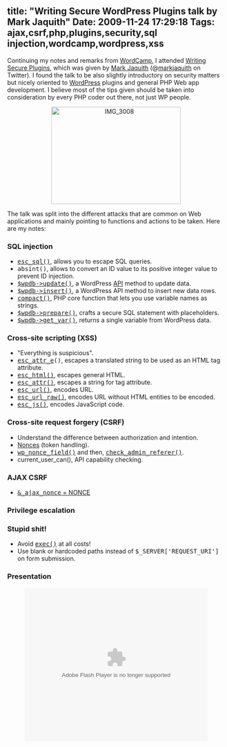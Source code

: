 title: "Writing Secure WordPress Plugins talk by Mark Jaquith"
Date: 2009-11-24 17:29:18
Tags: ajax,csrf,php,plugins,security,sql injection,wordcamp,wordpress,xss
---
Continuing my notes and remarks from <a href="http://2009.newyork.wordcamp.org/">WordCamp</a>, I attended <a href="http://2009.newyork.wordcamp.org/2009/11/13/writing-secure-plugins/">Writing Secure Plugins</a>, which was given by <a href="http://markjaquith.com/">Mark Jaquith</a> (@<a href="http://twitter.com/markjaquith">markjaquith</a> on Twitter). I found the talk to be also slightly introductory on security matters but nicely oriented to <a href="http://wordpress.org">WordPress</a> plugins and general PHP Web app development. I believe most of the tips given should be taken into consideration by every PHP coder out there, not just WP people.
<p style="text-align: center;"><a href="http://damog.net/old/stereonaut/2009/11/IMG_30081.jpg"><img class="aligncenter size-medium wp-image-1053" title="IMG_3008" src="http://damog.net/old/stereonaut/2009/11/IMG_30081-300x225.jpg" alt="IMG_3008" width="300" height="225" /></a></p>
<p style="text-align: center;"></p>

The talk was split into the different attacks that are common on Web applications and mainly pointing to functions and actions to be taken. Here are my notes:
<h3>SQL injection</h3>
<ul>
	<li><a href="http://codex.wordpress.org/Data_Validation"><tt>esc_sql()</tt></a>, allows you to escape SQL queries.</li>
	<li><tt>absint()</tt>, allows to convert an ID value to its positive integer value to prevent ID injection.</li>
	<li><a href="http://codex.wordpress.org/Function_Reference/wpdb_Class#UPDATE_rows"><tt>$wpdb-&gt;update()</tt></a>, a WordPress <a href="http://codex.wordpress.org/Plugin_API">API</a> method to update data.</li>
	<li><a href="http://codex.wordpress.org/Function_Reference/wpdb_Class#INSERT_rows"><tt>$wpdb-&gt;insert()</tt></a>, a WordPress API method to insert new data rows.</li>
	<li><a href="http://php.net/compact"><tt>compact()</tt></a>, PHP core function that lets you use variable names as strings.</li>
	<li><a href="http://codex.wordpress.org/Function_Reference/wpdb_Class#Protect_Queries_Against_SQL_Injection_Attacks"><tt>$wpdb-&gt;prepare()</tt></a>, crafts a secure SQL statement with placeholders.</li>
	<li><a href="http://codex.wordpress.org/Function_Reference/wpdb_Class#SELECT_a_Variable"><tt>$wpdb-&gt;get_var()</tt></a>, returns a single variable from WordPress data.</li>
</ul>
<h3>Cross-site scripting (XSS)</h3>
<ul>
	<li>"Everything is suspicious".</li>
	<li><tt><a href="http://wpseek.com/esc_attr_e/">esc_attr_e</a>()</tt>, escapes a translated string to be used as an HTML tag attribute.</li>
	<li><a href="http://wpdevel.wordpress.com/tag/esc_html/"><tt>esc_html()</tt></a>, escapes general HTML.</li>
	<li><a href="http://codex.wordpress.org/Function_Reference/esc_attr"><tt>esc_attr()</tt></a>, escapes a string for tag attribute.</li>
	<li><a href="http://wordpress.org/support/topic/282964"><tt>esc_url()</tt></a>, encodes URL.</li>
	<li><a href="http://wpseek.com/esc_url_raw/"><tt>esc_url_raw()</tt></a>, encodes URL without HTML entities to be encoded.</li>
	<li><a href="http://wpseek.com/esc_js/"><tt>esc_js()</tt></a>, encodes JavaScript code.</li>
</ul>
<h3>Cross-site request forgery (CSRF)</h3>
<ul>
	<li>Understand the difference between authorization and intention.</li>
	<li><a href="http://codex.wordpress.org/WordPress_Nonces">Nonces</a> (token handling).</li>
	<li><a href="http://codex.wordpress.org/Function_Reference/wp_nonce_field"><tt>wp_nonce_field()</tt></a> and then, <a href="http://wpseek.com/check_admin_referer/"><tt>check_admin_referer()</tt></a>.</li>
	<li>current_user_can(), API capability checking.</li>
</ul>
<h3>AJAX CSRF</h3>
<ul>
	<li><a href="http://ocaoimh.ie/89494197/make-your-wordpress-plugin-talk-ajax/"><tt>&amp;_ajax_nonce</tt> = NONCE</a></li>
</ul>
<h3>Privilege escalation</h3>
<h3>Stupid shit!</h3>
<ul>
	<li>Avoid <a href="http://php.net/exec"><tt>exec()</tt></a> at all costs!</li>
	<li>Use blank or hardcoded paths instead of <tt>$_SERVER['REQUEST_URI']</tt> on form submission.</li>
</ul>
<h3>Presentation</h3>
<div style="text-align: center;"><object style="margin: 0px;" classid="clsid:d27cdb6e-ae6d-11cf-96b8-444553540000" width="425" height="355" codebase="http://download.macromedia.com/pub/shockwave/cabs/flash/swflash.cab#version=6,0,40,0"><param name="allowFullScreen" value="true" /><param name="allowScriptAccess" value="always" /><param name="src" value="http://static.slidesharecdn.com/swf/ssplayer2.swf?doc=wordpresssecurity-wordcampny-091114224648-phpapp01&amp;rel=0&amp;stripped_title=writing-secure-plugins-wordcamp-new-york-2009" /><param name="allowfullscreen" value="true" /><embed style="margin: 0px;" type="application/x-shockwave-flash" width="425" height="355" src="http://static.slidesharecdn.com/swf/ssplayer2.swf?doc=wordpresssecurity-wordcampny-091114224648-phpapp01&amp;rel=0&amp;stripped_title=writing-secure-plugins-wordcamp-new-york-2009" allowscriptaccess="always" allowfullscreen="true"></embed></object></div>